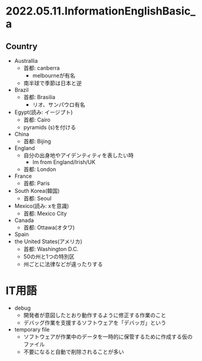 # 2022.05.11.InformationEnglishBasic_a
## Country
- Australlia
  - 首都: canberra
    - melbourneが有名
  - 南半球で季節は日本と逆
- Brazil
  - 首都: Brasilia
    - リオ、サンパウロ有名
- Egypt(読み: イージプト)
  - 首都: Cairo
  - pyramids (s)を付ける
- China
  - 首都: Bijing
- England
  - 自分の出身地やアイデンティティを表したい時
    - Im from England/Irish/UK
  - 首都: London
- France
  - 首都: Paris
- South Korea(韓国)
  - 首都: Seoul
- Mexico(読み: xを意識)
  - 首都: Mexico City
- Canada
  - 首都: Ottawa(オタワ)
- Spain
- the United States(アメリカ)
  - 首都: Washington D.C.
  - 50の州と1つの特別区
  - 州ごとに法律などが違ったりする

# IT用語
- debug
  - 開発者が意図したとおり動作するように修正する作業のこと
  - デバッグ作業を支援するソフトウェアを「デバッガ」という
- temporary file
  - ソフトウェアが作業中のデータを一時的に保管するために作成する仮のファイル
  - 不要になると自動で削除されることが多い
